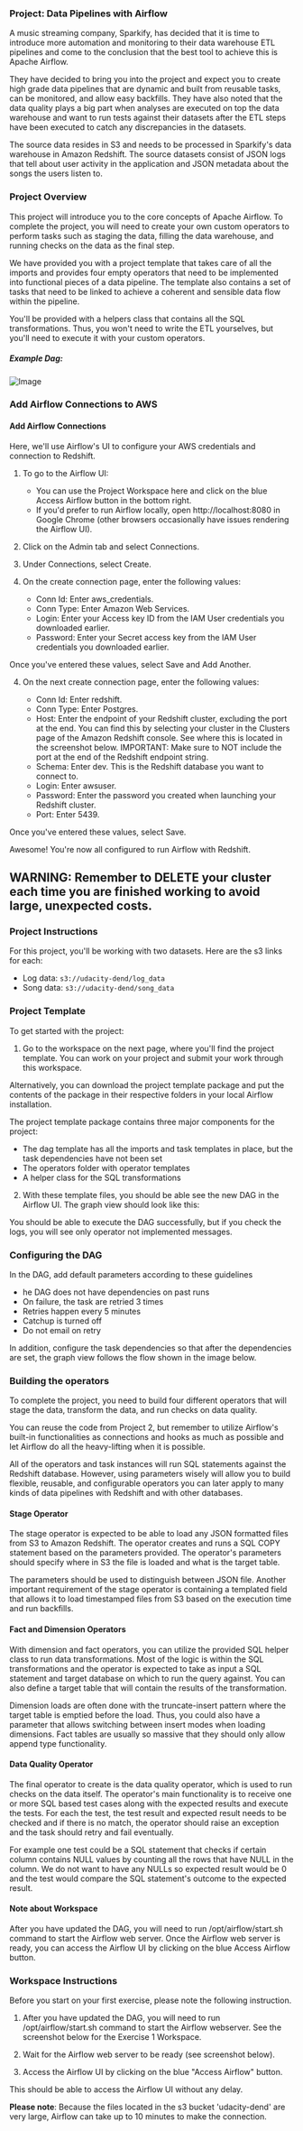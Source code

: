 ### Project: Data Pipelines with Airflow

A music streaming company, Sparkify, has decided that it is time to introduce more automation and monitoring to their data warehouse ETL pipelines and come to the conclusion that the best tool to achieve this is Apache Airflow.

They have decided to bring you into the project and expect you to create high grade data pipelines that are dynamic and built from reusable tasks, can be monitored, and allow easy backfills. They have also noted that the data quality plays a big part when analyses are executed on top the data warehouse and want to run tests against their datasets after the ETL steps have been executed to catch any discrepancies in the datasets.

The source data resides in S3 and needs to be processed in Sparkify's data warehouse in Amazon Redshift. The source datasets consist of JSON logs that tell about user activity in the application and JSON metadata about the songs the users listen to.

### Project Overview

This project will introduce you to the core concepts of Apache Airflow. To complete the project, you will need to create your own custom operators to perform tasks such as staging the data, filling the data warehouse, and running checks on the data as the final step.

We have provided you with a project template that takes care of all the imports and provides four empty operators that need to be implemented into functional pieces of a data pipeline. The template also contains a set of tasks that need to be linked to achieve a coherent and sensible data flow within the pipeline.

You'll be provided with a helpers class that contains all the SQL transformations. Thus, you won't need to write the ETL yourselves, but you'll need to execute it with your custom operators.

##### Example Dag:

![Image](https://github.com/SumitKKumawat/Images/blob/master/example-dag.png)

### Add Airflow Connections to AWS

#### Add Airflow Connections
Here, we'll use Airflow's UI to configure your AWS credentials and connection to Redshift.

1. To go to the Airflow UI:
   * You can use the Project Workspace here and click on the blue Access Airflow button in the bottom right.
   * If you'd prefer to run Airflow locally, open http://localhost:8080 in Google Chrome (other browsers occasionally have issues rendering the Airflow UI).
2. Click on the Admin tab and select Connections.
3. Under Connections, select Create.
4. On the create connection page, enter the following values:

   * Conn Id: Enter aws_credentials.
   * Conn Type: Enter Amazon Web Services.
   * Login: Enter your Access key ID from the IAM User credentials you downloaded earlier.
   * Password: Enter your Secret access key from the IAM User credentials you downloaded earlier.
   
Once you've entered these values, select Save and Add Another.

4. On the next create connection page, enter the following values:

   * Conn Id: Enter redshift.
   * Conn Type: Enter Postgres.
   * Host: Enter the endpoint of your Redshift cluster, excluding the port at the end. You can find this by selecting your cluster in the Clusters page of the Amazon Redshift console. See where this is located in the screenshot below. IMPORTANT: Make sure to NOT include the port at the end of the Redshift endpoint string.
   * Schema: Enter dev. This is the Redshift database you want to connect to.
   * Login: Enter awsuser.
   * Password: Enter the password you created when launching your Redshift cluster.
   * Port: Enter 5439.
   
Once you've entered these values, select Save.

Awesome! You're now all configured to run Airflow with Redshift.

## WARNING: Remember to DELETE your cluster each time you are finished working to avoid large, unexpected costs.

### Project Instructions

For this project, you'll be working with two datasets. Here are the s3 links for each:

* Log data: `s3://udacity-dend/log_data`
* Song data: `s3://udacity-dend/song_data`

### Project Template
To get started with the project:

1. Go to the workspace on the next page, where you'll find the project template. You can work on your project and submit your work through this workspace.

Alternatively, you can download the project template package and put the contents of the package in their respective folders in your local Airflow installation.

The project template package contains three major components for the project:

   * The dag template has all the imports and task templates in place, but the task dependencies have not been set
   * The operators folder with operator templates
   * A helper class for the SQL transformations
   
2. With these template files, you should be able see the new DAG in the Airflow UI. The graph view should look like this:

You should be able to execute the DAG successfully, but if you check the logs, you will see only operator not implemented messages.

### Configuring the DAG
In the DAG, add default parameters according to these guidelines

* he DAG does not have dependencies on past runs
* On failure, the task are retried 3 times
* Retries happen every 5 minutes
* Catchup is turned off
* Do not email on retry

In addition, configure the task dependencies so that after the dependencies are set, the graph view follows the flow shown in the image below.

### Building the operators

To complete the project, you need to build four different operators that will stage the data, transform the data, and run checks on data quality.

You can reuse the code from Project 2, but remember to utilize Airflow's built-in functionalities as connections and hooks as much as possible and let Airflow do all the heavy-lifting when it is possible.

All of the operators and task instances will run SQL statements against the Redshift database. However, using parameters wisely will allow you to build flexible, reusable, and configurable operators you can later apply to many kinds of data pipelines with Redshift and with other databases.

#### Stage Operator
The stage operator is expected to be able to load any JSON formatted files from S3 to Amazon Redshift. The operator creates and runs a SQL COPY statement based on the parameters provided. The operator's parameters should specify where in S3 the file is loaded and what is the target table.

The parameters should be used to distinguish between JSON file. Another important requirement of the stage operator is containing a templated field that allows it to load timestamped files from S3 based on the execution time and run backfills.

#### Fact and Dimension Operators
With dimension and fact operators, you can utilize the provided SQL helper class to run data transformations. Most of the logic is within the SQL transformations and the operator is expected to take as input a SQL statement and target database on which to run the query against. You can also define a target table that will contain the results of the transformation.

Dimension loads are often done with the truncate-insert pattern where the target table is emptied before the load. Thus, you could also have a parameter that allows switching between insert modes when loading dimensions. Fact tables are usually so massive that they should only allow append type functionality.

#### Data Quality Operator
The final operator to create is the data quality operator, which is used to run checks on the data itself. The operator's main functionality is to receive one or more SQL based test cases along with the expected results and execute the tests. For each the test, the test result and expected result needs to be checked and if there is no match, the operator should raise an exception and the task should retry and fail eventually.

For example one test could be a SQL statement that checks if certain column contains NULL values by counting all the rows that have NULL in the column. We do not want to have any NULLs so expected result would be 0 and the test would compare the SQL statement's outcome to the expected result.

#### Note about Workspace
After you have updated the DAG, you will need to run /opt/airflow/start.sh command to start the Airflow web server. Once the Airflow web server is ready, you can access the Airflow UI by clicking on the blue Access Airflow button.


### Workspace Instructions
Before you start on your first exercise, please note the following instruction.

1. After you have updated the DAG, you will need to run /opt/airflow/start.sh command to start the Airflow webserver. See the screenshot below for the Exercise 1 Workspace.

2. Wait for the Airflow web server to be ready (see screenshot below).

3. Access the Airflow UI by clicking on the blue "Access Airflow" button.

This should be able to access the Airflow UI without any delay.

**Please note**: Because the files located in the s3 bucket 'udacity-dend' are very large, Airflow can take up to 10 minutes to make the connection.
